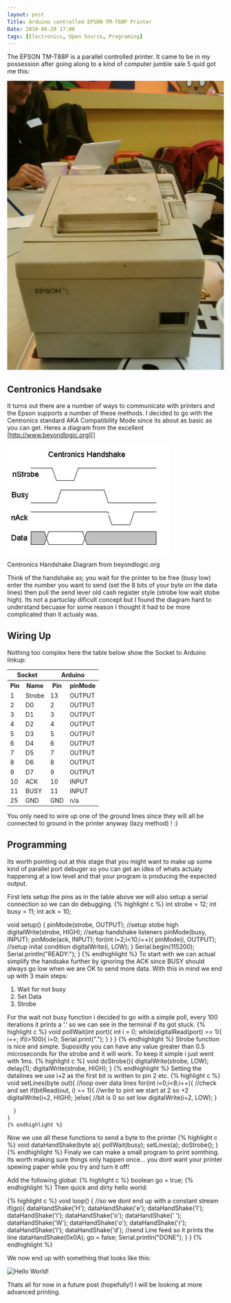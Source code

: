 ```yaml
---
layout: post
Title: Arduino controlled EPSON TM-T88P Printer
Date: 2010-06-20 17:00  
tags: [Electronics, Open Source, Programing]
---
```


The EPSON TM-T88P is a parallel controlled printer. It came to be in my
possession after going along to a kind of computer jumble sale 5 quid got me this:

![Epson printer at #bcne3](/assets/epson.jpg)

Centronics Handsake
-------------------

It turns out there are a number of ways to communicate with printers and
the Epson supports a number of these methods. I decided to go with the
Centronics standard AKA Compatibility Mode since its about as basic as
you can get. Heres a diagram from the excellent
[http://www.beyondlogic.org][]

![parallel port handshake](/assets/parallelport_img_0.jpg)

Centronics Handshake Diagram from beyondlogic.org

Think of the handshake as; you wait for the printer to be free (busy
low) enter the number you want to send (set the 8 bits of your byte on
the data lines) then pull the send lever old cash register style
(strobe low wait stobe high). Its not a partuclay dificult concept but I
found the diagram hard to understand becuase for some reason I thought
it had to be more complicated than it actualy was.

Wiring Up
---------

Nothing too complex here the table below show the Socket to Arduino
linkup:

<table width="100%">
<tbody>
<tr>
<th colspan="2">
Socket

</th>
<th colspan="2">
Arduino

</th>
</tr>
<tr>
<th>
Pin

</th>
<th>
Name

</th>
<th>
Pin

</th>
<th>
pinMode

</th>
</tr>
<tr>
<td>
1

</td>
<td>
Strobe

</td>
<td>
13

</td>
<td>
OUTPUT

</td>
</tr>
<tr>
<td>
2

</td>
<td>
D0

</td>
<td>
2

</td>
<td>
OUTPUT

</td>
</tr>
<tr>
<td>
3

</td>
<td>
D1

</td>
<td>
3

</td>
<td>
OUTPUT

</td>
</tr>
<tr>
<td>
4

</td>
<td>
D2

</td>
<td>
4

</td>
<td>
OUTPUT

</td>
</tr>
<tr>
<td>
5

</td>
<td>
D3

</td>
<td>
5

</td>
<td>
OUTPUT

</td>
</tr>
<tr>
<td>
6

</td>
<td>
D4

</td>
<td>
6

</td>
<td>
OUTPUT

</td>
</tr>
<tr>
<td>
7

</td>
<td>
D5

</td>
<td>
7

</td>
<td>
OUTPUT

</td>
</tr>
<tr>
<td>
8

</td>
<td>
D6

</td>
<td>
8

</td>
<td>
OUTPUT

</td>
</tr>
<tr>
<td>
9

</td>
<td>
D7

</td>
<td>
9

</td>
<td>
OUTPUT

</td>
</tr>
<tr>
<td>
10

</td>
<td>
ACK

</td>
<td>
10

</td>
<td>
INPUT

</td>
</tr>
<tr>
<td>
11

</td>
<td>
BUSY

</td>
<td>
11

</td>
<td>
INPUT

</td>
</tr>
<tr>
<td>
25

</td>
<td>
GND

</td>
<td>
GND

</td>
<td>
n/a

</td>
</tr>
</tbody>
</table>
You only need to wire up one of the ground lines since they will all be
connected to ground in the printer anyway (lazy method) ! :)

Programming
-----------

Its worth pointing out at this stage that you might want to make up some
kind of parallel port debuger so you can get an idea of whats actualy
happening at a low level and that your program is producing the expected
output.

First lets setup the pins as in the table above we will also setup a
serial connection so we can do debugging.
{% highlight c %}
int strobe = 12;
int busy = 11;
int ack = 10;

void setup()   {
  pinMode(strobe, OUTPUT);
  //setup stobe high
  digitalWrite(strobe, HIGH);
  //setup handshake listeners
  pinMode(busy, INPUT);
  pinMode(ack, INPUT);
  for(int i=2;i<10;i++){
     pinMode(i, OUTPUT);
     //setup inital condition
     digitalWrite(i, LOW);
  }
  Serial.begin(115200);
  Serial.println("READY:");
}
{% endhighlight %}
To start with we can actual simplify the handsake further by ignoring
the ACK since BUSY should always go low when we are OK to send more
data. With this in mind we end up with 3 main steps:

1.  Wait for not busy
2.  Set Data
3.  Strobe

For the wait not busy function i decided to go with a simple poll, every
100 iterations it prints a ‘.’ so we can see in the terminal if its got
stuck.
{% highlight c %}
void pollWait(int port){
  int i = 0;
  while(digitalRead(port) == 1){
    i++;
    if(i>100){
      i=0;
     Serial.print(".");
    }
  }
}
{% endhighlight %}
Strobe function is nice and simple. Suposidly you can have any value
greater than 0.5 microseconds for the strobe and it will work. To keep
it simple i just went with 1ms.
{% highlight c %}
void doStrobe(){
    digitalWrite(strobe, LOW);
    delay(1);
    digitalWrite(strobe, HIGH);
}
{% endhighlight %}
Setting the datalines we use i+2 as the first bit is written to pin 2
etc.
{% highlight c %}
	void setLines(byte out){
	  //loop over data lines
	  for(int i=0;i<8;i++){
	    //check and set
	   if(bitRead(out, i) == 1){
	     //write to pint we start at 2 so +2
	     digitalWrite(i+2, HIGH);
	   }else{
	     //bit is 0 so set low
	     digitalWrite(i+2, LOW);
	   }

	  }
	}
	{% endhighlight %}
Now we use all these functions to send a byte to the printer
{% highlight c %}
void dataHandShake(byte a){
    pollWait(busy);
    setLines(a);
    doStrobe();
}
{% endhighlight %}
Finaly we can make a small program to print somthing. Its worth making
sure things only happen once… you dont want your printer spewing paper
while you try and turn it off!

Add the following global:
{% highlight c %}
boolean go = true;
{% endhighlight %}
Then quick and dirty hello world:

{% highlight c %}
void loop()
{
 //so we dont end up with a constant stream
 if(go){
     dataHandShake('H');
     dataHandShake('e');
     dataHandShake('l');
     dataHandShake('l');
     dataHandShake('o');
     dataHandShake(' ');
     dataHandShake('W');
     dataHandShake('o');
     dataHandShake('r');
     dataHandShake('l');
     dataHandShake('d');
     //send Line feed so it prints the line
     dataHandShake(0x0A);
     go = false;
     Serial.println("DONE");
   }
}
{% endhighlight %}

We now end up with something that looks like this:

![Hello World!](http://dl.dropbox.com/u/78443198/apps/scriptogram/hello-world.jpg)

Thats all for now in a future post (hopefully!) I will be looking at
more advanced printing.

  [http://www.beyondlogic.org]: http://www.beyondlogic.org
